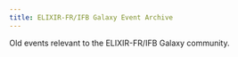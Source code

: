 ```yaml
---
title: ELIXIR-FR/IFB Galaxy Event Archive
---
```


Old events relevant to the ELIXIR-FR/IFB Galaxy community.

